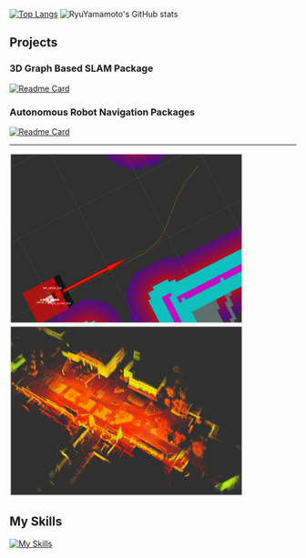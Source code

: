 [![Top Langs](https://github-readme-stats.vercel.app/api/top-langs/?username=RyuYamamoto&layout=donut)](https://github.com/RyuYamamoto/github-readme-stats)
![RyuYamamoto's GitHub stats](https://github-readme-stats.vercel.app/api?username=RyuYamamoto&show_icons=true&bg_color=00000000)



## Projects
### 3D Graph Based SLAM Package
[![Readme Card](https://github-readme-stats.vercel.app/api/pin/?username=RyuYamamoto&repo=lidar_graph_slam)](https://github.com/RyuYamamoto/lidar_graph_slam) 
  
### Autonomous Robot Navigation Packages
[![Readme Card](https://github-readme-stats.vercel.app/api/pin/?username=RyuYamamoto&repo=navyu)](https://github.com/RyuYamamoto/navyu)  

-----

<img src="img/navigation.png" height=300 >       <img src="img/lidar_graph_slam.png" height=300 >

## My Skills
[![My Skills](https://skillicons.dev/icons?i=cpp,python,ros,github,neovim,linux)](https://skillicons.dev)
